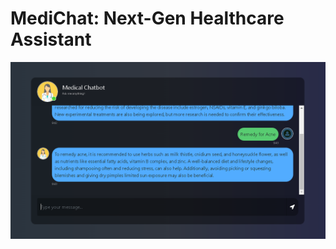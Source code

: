 # MediChat: Next-Gen Healthcare Assistant

![The MediChat's Interface](https://github.com/Vickey-VJ/Healthcare-ChatBot/blob/main/templates/image.png)
